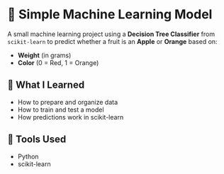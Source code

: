 # 🍎 Simple Machine Learning Model

A small machine learning project using a **Decision Tree Classifier** from `scikit-learn` to predict whether a fruit is an **Apple** or **Orange** based on:

- **Weight** (in grams)
- **Color** (0 = Red, 1 = Orange)

## 🧠 What I Learned
- How to prepare and organize data
- How to train and test a model
- How predictions work in scikit-learn

## 🧩 Tools Used
- Python
- scikit-learn
